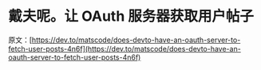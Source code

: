 # 戴夫呢。让 OAuth 服务器获取用户帖子

原文：[https://dev.to/matscode/does-devto-have-an-oauth-server-to-fetch-user-posts-4n6f](https://dev.to/matscode/does-devto-have-an-oauth-server-to-fetch-user-posts-4n6f)